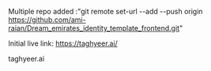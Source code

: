 Multiple repo added :"git remote set-url --add --push origin https://github.com/ami-raian/Dream_emirates_identity_template_frontend.git"

Initial live link: https://taghyeer.ai/

taghyeer.ai
